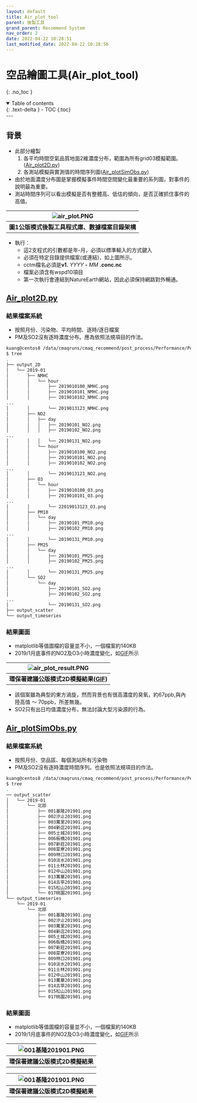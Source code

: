 ```yaml
---
layout: default
title: Air_plot_tool
parent: 後製工具
grand_parent: Recommend System
nav_order: 2
date: 2022-04-22 10:28:51
last_modified_date: 2022-04-22 10:28:56
---
```


# 空品繪圖工具(Air_plot_tool)
{: .no_toc }

<details open markdown="block">
  <summary>
    Table of contents
  </summary>
  {: .text-delta }
- TOC
{:toc}
</details>
---

## 背景
- 此部分繪製
  1. 各平均時間空氣品質地面2維濃度分布，範圍為所有grid03模擬範圍。([Air_plot2D.py](https://github.com/sinotec2/Focus-on-Air-Quality/blob/main/GridModels/TWNEPA_RecommCMAQ/post_process/Air_plot2D.py))
  2. 各測站模擬與實測值的時間序列圖([Air_plotSimObs.py](https://github.com/sinotec2/Focus-on-Air-Quality/blob/main/GridModels/TWNEPA_RecommCMAQ/post_process/Air_plotSimObs.py))
- 由於地面濃度分布圖是掌握模擬事件時間空間變化最重要的系列圖，對事件的說明最為重要。
- 測站時間序列可以看出模擬是否有整體高、低估的傾向，是否正確抓住事件的高值。

| ![air_plot.PNG](https://github.com/sinotec2/Focus-on-Air-Quality/raw/main/assets/images/air_plot.png) |
|:--:|
| <b>圖1公版模式後製工具程式庫、數據檔案目錄架構</b>|

- 執行：
  - 這2支程式的引數都是年-月，必須以標準輸入的方式鍵入
  - 必須在特定目錄提供檔案(或連結)，如上圖所示。
  - cctm檔名必須是**v1.** *YYYY* **-** *MM* **.conc.nc**
  - 檔案必須含有wspd10項目
  - 第一次執行會連結到NatureEarth網站，因此必須保持網路對外暢通。

## [Air_plot2D.py](https://github.com/sinotec2/Focus-on-Air-Quality/blob/main/GridModels/TWNEPA_RecommCMAQ/post_process/Air_plot2D.py)
### 結果檔案系統
- 按照月份、污染物、平均時間、逐時/逐日檔案
- PM及SO2沒有逐時濃度分布。應為依照法規項目的作法。

```bash
kuang@centos8 /data/cmaqruns/cmaq_recommend/post_process/Performance/Perf_Tools/Air_plot_tool/Output
$ tree
.
├── output_2D
│   └── 2019-01
│       ├── NMHC
│       │   └── hour
│       │       ├── 2019010100_NMHC.png
│       │       ├── 2019010101_NMHC.png
│       │       ├── 2019010102_NMHC.png
...
│       │       └── 2019013123_NMHC.png
│       ├── NO2
│       │   ├── day
│       │   │   ├── 20190101_NO2.png
│       │   │   ├── 20190102_NO2.png
...
│       │   │   └── 20190131_NO2.png
│       │   └── hour
│       │       ├── 2019010100_NO2.png
│       │       ├── 2019010101_NO2.png
│       │       ├── 2019010102_NO2.png
...
│       │       └── 2019013123_NO2.png
│       ├── O3
│       │   └── hour
│       │       ├── 2019010100_O3.png
│       │       ├── 2019010101_O3.png
...
│       │       └── 22019013123_O3.png
│       ├── PM10
│       │   └── day
│       │       ├── 20190101_PM10.png
│       │       ├── 20190102_PM10.png
...
│       │       └── 20190131_PM10.png
│       ├── PM25
│       │   └── day
│       │       ├── 20190101_PM25.png
│       │       ├── 20190102_PM25.png
...
│       │       └── 20190131_PM25.png
│       └── SO2
│           └── day
│               ├── 20190101_SO2.png
│               ├── 20190102_SO2.png
...
│               └── 20190131_SO2.png
├── output_scatter
└── output_timeseries
```

### 結果圖面
- matplotlib等值圖檔的容量並不小，一個檔案約140KB
- 2019/1月底事件的NO2及O3小時濃度變化，如[GIF](https://sinotec2.github.io/RecModResults/)所示


| ![air_plot_result.PNG](https://github.com/sinotec2/Focus-on-Air-Quality/raw/main/assets/images/air_plot_result.png) |
|:--:|
| <b>環保署建議公版模式2D模擬結果([GIF](https://sinotec2.github.io/RecModResults/))</b>|

- 該個案雖為典型的東方渦旋，然而背景也有很高濃度的臭氧，約67ppb,與內陸高值 ～ 70ppb，所差無幾。
- SO2只有出日均值濃度分布，無法討論大型污染源的行為。

## [Air_plotSimObs.py](https://github.com/sinotec2/Focus-on-Air-Quality/blob/main/GridModels/TWNEPA_RecommCMAQ/post_process/Air_plotSimObs.py)

### 結果檔案系統
- 按照月份、空品區、每個測站所有污染物
- PM及SO2沒有逐時濃度時間序列。也是依照法規項目的作法。

```bash
kuang@centos8 /data/cmaqruns/cmaq_recommend/post_process/Performance/Perf_Tools/Air_plot_tool/Output
$ tree
.
── output_scatter
│   └── 2019-01
│       └── 北部
│           ├── 001基隆201901.png
│           ├── 002汐止201901.png
│           ├── 003萬里201901.png
│           ├── 004新店201901.png
│           ├── 005土城201901.png
│           ├── 006板橋201901.png
│           ├── 007新莊201901.png
│           ├── 008菜寮201901.png
│           ├── 009林口201901.png
│           ├── 010淡水201901.png
│           ├── 011士林201901.png
│           ├── 012中山201901.png
│           ├── 013萬華201901.png
│           ├── 014古亭201901.png
│           ├── 015松山201901.png
│           └── 017桃園201901.png
└── output_timeseries
    └── 2019-01
        └── 北部
            ├── 001基隆201901.png
            ├── 002汐止201901.png
            ├── 003萬里201901.png
            ├── 004新店201901.png
            ├── 005土城201901.png
            ├── 006板橋201901.png
            ├── 007新莊201901.png
            ├── 008菜寮201901.png
            ├── 009林口201901.png
            ├── 010淡水201901.png
            ├── 011士林201901.png
            ├── 012中山201901.png
            ├── 013萬華201901.png
            ├── 014古亭201901.png
            ├── 015松山201901.png
            └── 017桃園201901.png
```



### 結果圖面
- matplotlib等值圖檔的容量並不小，一個檔案約140KB
- 2019/1月底事件的NO2及O3小時濃度變化，如[GIF](https://sinotec2.github.io/RecModResults/)所示


| ![001基隆201901.PNG](https://github.com/sinotec2/Focus-on-Air-Quality/raw/main/assets/images/001基隆201901.png) |
|:--:|
| <b>環保署建議公版模式2D模擬結果</b>|

| ![001基隆201901.PNG](https://github.com/sinotec2/Focus-on-Air-Quality/raw/main/assets/images/001基隆201901S.png) |
|:--:|
| <b>環保署建議公版模式2D模擬結果</b>|